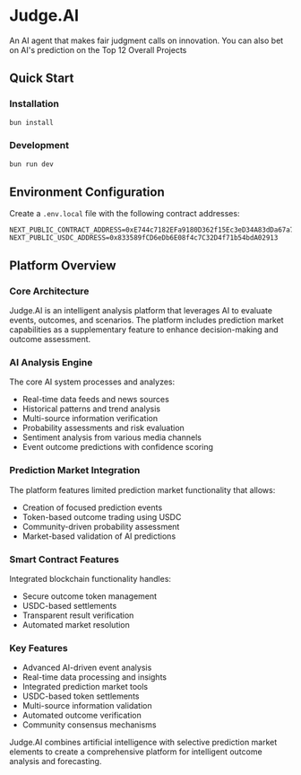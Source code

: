 # Judge.AI

An AI agent that makes fair judgment calls on innovation.
You can also bet on AI's prediction on the Top 12 Overall Projects

## Quick Start

### Installation
```bash
bun install
```

### Development
```bash
bun run dev
```

## Environment Configuration

Create a `.env.local` file with the following contract addresses:

```
NEXT_PUBLIC_CONTRACT_ADDRESS=0xE744c7182EFa9180D362f15Ec3eD34A83dDa67a7
NEXT_PUBLIC_USDC_ADDRESS=0x833589fCD6eDb6E08f4c7C32D4f71b54bdA02913
```

## Platform Overview

### Core Architecture
Judge.AI is an intelligent analysis platform that leverages AI to evaluate events, outcomes, and scenarios. The platform includes prediction market capabilities as a supplementary feature to enhance decision-making and outcome assessment.

### AI Analysis Engine
The core AI system processes and analyzes:
- Real-time data feeds and news sources
- Historical patterns and trend analysis
- Multi-source information verification
- Probability assessments and risk evaluation
- Sentiment analysis from various media channels
- Event outcome predictions with confidence scoring

### Prediction Market Integration
The platform features limited prediction market functionality that allows:
- Creation of focused prediction events
- Token-based outcome trading using USDC
- Community-driven probability assessment
- Market-based validation of AI predictions

### Smart Contract Features
Integrated blockchain functionality handles:
- Secure outcome token management
- USDC-based settlements
- Transparent result verification
- Automated market resolution

### Key Features
- Advanced AI-driven event analysis
- Real-time data processing and insights
- Integrated prediction market tools
- USDC-based token settlements
- Multi-source information validation
- Automated outcome verification
- Community consensus mechanisms

Judge.AI combines artificial intelligence with selective prediction market elements to create a comprehensive platform for intelligent outcome analysis and forecasting.